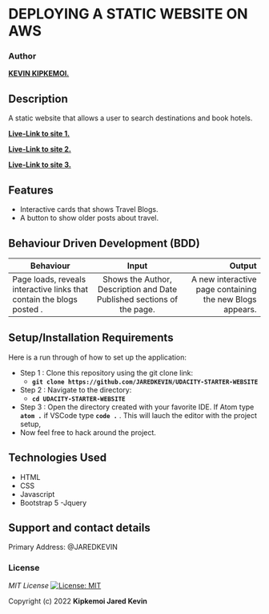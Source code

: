# DEPLOYING A STATIC WEBSITE ON AWS


### Author
 **[KEVIN KIPKEMOI.](https://github.com/JAREDKEVIN)**

## Description

A static website that allows  a user to search destinations and book hotels.

**[Live-Link to site 1.](https://my-646849222878-bucket.s3.amazonaws.com/index.html)**

**[Live-Link to site 2.](https://d394o75htkk6yn.cloudfront.net)**

**[Live-Link to site 3.](http://my-646849222878-bucket.s3-website.us-east-2.amazonaws.com/)**

## Features

* Interactive cards that shows Travel Blogs.
* A button to show older posts about travel.


## Behaviour Driven Development (BDD)
|Behaviour 	           |    Input 	                 |       Output          |
|----------------------------------------------|:-----------------------------------:|-----------------------------:|       
|Page loads, reveals interactive links that contain the blogs posted .                       |   Shows the Author, Description and Date Published sections of the page.                  |A new interactive page containing the new Blogs appears.     |                       |


## Setup/Installation Requirements
Here is a run through of how to set up the application:
* Step 1 : Clone this repository using the git clone link:
  * **`git clone https://github.com/JAREDKEVIN/UDACITY-STARTER-WEBSITE`**
* Step 2 : Navigate to the directory:
  * **`cd UDACITY-STARTER-WEBSITE`**
* Step 3 : Open the directory created with your favorite IDE. If Atom type **`atom .`** if VSCode type **`code .`** . This will lauch the editor with the project setup,
* Now feel free to hack around the project.


## Technologies Used

- HTML
- CSS
- Javascript
- Bootstrap 5
-Jquery

## Support and contact details

Primary Address: @JAREDKEVIN

### License
*MIT License* [![License: MIT](https://img.shields.io/badge/License-MIT-yellow.svg)](license/MIT)

Copyright (c) 2022 **Kipkemoi Jared Kevin**



